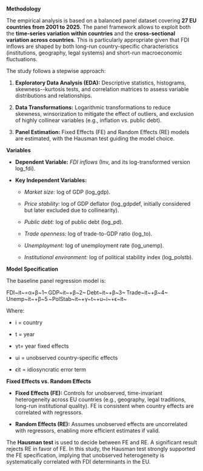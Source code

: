 **Methodology**

The empirical analysis is based on a balanced panel dataset covering
**27 EU countries from 2001 to 2025**. The panel framework allows to
exploit both the **time-series variation within countries** and the
**cross-sectional variation across countries**. This is particularly
appropriate given that FDI inflows are shaped by both long-run
country-specific characteristics (institutions, geography, legal
systems) and short-run macroeconomic fluctuations.

The study follows a stepwise approach:

1.  **Exploratory Data Analysis (EDA):** Descriptive statistics,
    histograms, skewness--kurtosis tests, and correlation matrices to
    assess variable distributions and relationships.

2.  **Data Transformations:** Logarithmic transformations to reduce
    skewness, winsorization to mitigate the effect of outliers, and
    exclusion of highly collinear variables (e.g., inflation vs. public
    debt).

3.  **Panel Estimation:** Fixed Effects (FE) and Random Effects (RE)
    models are estimated, with the Hausman test guiding the model
    choice.

**Variables**

- **Dependent Variable:** *FDI inflows* (Inv, and its log-transformed
  version log_fdi).

- **Key Independent Variables:**

  - *Market size:* log of GDP (log_gdp).

  - *Price stability:* log of GDP deflator (log_gdpdef, initially
    considered but later excluded due to collinearity).

  - *Public debt:* log of public debt (log_pd).

  - *Trade openness:* log of trade-to-GDP ratio (log_to).

  - *Unemployment:* log of unemployment rate (log_unemp).

  - *Institutional environment:* log of political stability index
    (log_polstb).

**Model Specification**

The baseline panel regression model is:

FDI~it~=α+β~1~ GDP~it~+β~2~ Debt~it~+β~3~ Trade~it~+β~4~ Unemp~it~+β~5 ~PolStab~it~+γ~t~+u~i~+ϵ~it~

Where:

- i = country

- t = year

- γt= year fixed effects

- ui​ = unobserved country-specific effects

- ϵit​ = idiosyncratic error term

**Fixed Effects vs. Random Effects**

- **Fixed Effects (FE):** Controls for unobserved, time-invariant
  heterogeneity across EU countries (e.g., geography, legal traditions,
  long-run institutional quality). FE is consistent when country effects
  are correlated with regressors.

- **Random Effects (RE):** Assumes unobserved effects are uncorrelated
  with regressors, enabling more efficient estimates if valid.

The **Hausman test** is used to decide between FE and RE. A significant
result rejects RE in favor of FE. In this study, the Hausman test
strongly supported the FE specification, implying that unobserved
heterogeneity is systematically correlated with FDI determinants in the
EU.
